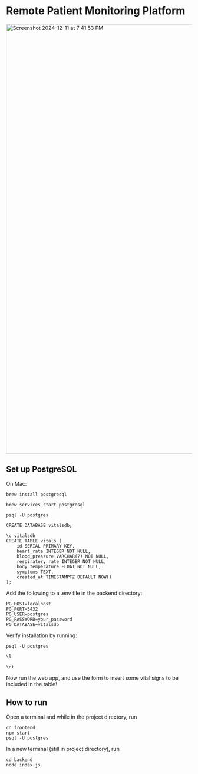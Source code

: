 # Remote Patient Monitoring Platform

<img width="1167" alt="Screenshot 2024-12-11 at 7 41 53 PM" src="https://github.com/user-attachments/assets/0237584a-69d1-4269-8511-fdd7a2e7e353" />

## Set up PostgreSQL
On Mac:
```
brew install postgresql
```
```
brew services start postgresql
```
```
psql -U postgres
```
```
CREATE DATABASE vitalsdb;
```
```
\c vitalsdb
CREATE TABLE vitals (
    id SERIAL PRIMARY KEY,
    heart_rate INTEGER NOT NULL,
    blood_pressure VARCHAR(7) NOT NULL,
    respiratory_rate INTEGER NOT NULL,
    body_temperature FLOAT NOT NULL,
    symptoms TEXT,
    created_at TIMESTAMPTZ DEFAULT NOW()
);
```

Add the following to a .env file in the backend directory:

```
PG_HOST=localhost
PG_PORT=5432
PG_USER=postgres
PG_PASSWORD=your_password
PG_DATABASE=vitalsdb
```
Verify installation by running:
```
psql -U postgres
```
```
\l
```
```
\dt 
```
Now run the web app, and use the form to insert some vital signs to be included in the table!


## How to run

Open a terminal and while in the project directory, run
```
cd frontend
npm start
psql -U postgres
```

In a new terminal (still in project directory), run 
```
cd backend
node index.js
```

